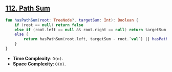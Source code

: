 ## [112. Path Sum](https://leetcode.com/problems/path-sum/)

```kotlin
fun hasPathSum(root: TreeNode?, targetSum: Int): Boolean {
    if (root == null) return false
    else if (root.left == null && root.right == null) return targetSum == root.`val`
    else {
        return hasPathSum(root.left, targetSum - root.`val`) || hasPathSum(root.right, targetSum - root.`val`)
    }
}
```

* **Time Complexity**: `O(n)`.
* **Space Complexity**: `O(n)`.